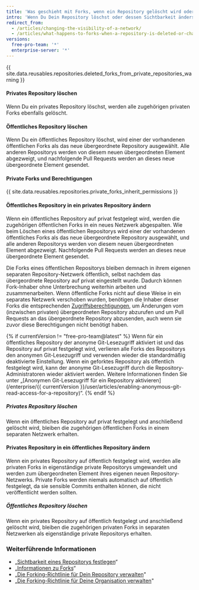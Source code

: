 ```yaml
---
title: 'Was geschieht mit Forks, wenn ein Repository gelöscht wird oder sich dessen Sichtbarkeit ändert?'
intro: 'Wenn Du Dein Repository löschst oder dessen Sichtbarkeit änderst, wirkt sich dies auf die Forks dieses Repositorys aus.'
redirect_from:
  - /articles/changing-the-visibility-of-a-network/
  - /articles/what-happens-to-forks-when-a-repository-is-deleted-or-changes-visibility
versions:
  free-pro-team: '*'
  enterprise-server: '*'
---
```


{{ site.data.reusables.repositories.deleted_forks_from_private_repositories_warning }}

#### Privates Repository löschen

Wenn Du ein privates Repository löschst, werden alle zugehörigen privaten Forks ebenfalls gelöscht.

#### Öffentliches Repository löschen

Wenn Du ein öffentliches Repository löschst, wird einer der vorhandenen öffentlichen Forks als das neue übergeordnete Repository ausgewählt. Alle anderen Repositorys werden von diesem neuen übergeordneten Element abgezweigt, und nachfolgende Pull Requests werden an dieses neue übergeordnete Element gesendet.

#### Private Forks und Berechtigungen

{{ site.data.reusables.repositories.private_forks_inherit_permissions }}

#### Öffentliches Repository in ein privates Repository ändern

Wenn ein öffentliches Repository auf privat festgelegt wird, werden die zugehörigen öffentlichen Forks in ein neues Netzwerk abgespalten. Wie beim Löschen eines öffentlichen Repositorys wird einer der vorhandenen öffentliches Forks als das neue übergeordnete Repository ausgewählt, und alle anderen Repositorys werden von diesem neuen übergeordneten Element abgezweigt. Nachfolgende Pull Requests werden an dieses neue übergeordnete Element gesendet.

Die Forks eines öffentlichen Repositorys bleiben demnach in ihrem eigenen separaten Repository-Netzwerk öffentlich, selbst nachdem das übergeordnete Repository auf privat eingestellt wurde. Dadurch können Fork-Inhaber ohne Unterbrechung weiterhin arbeiten und zusammenarbeiten. Wenn öffentliche Forks nicht auf diese Weise in ein separates Netzwerk verschoben wurden, benötigen die Inhaber dieser Forks die entsprechenden [Zugriffsberechtigungen](/articles/access-permissions-on-github), um Änderungen vom (inzwischen privaten) übergeordneten Repository abzurufen und um Pull Requests an das übergeordnete Repository abzusenden, auch wenn sie zuvor diese Berechtigungen nicht benötigt haben.

{% if currentVersion != "free-pro-team@latest" %}
Wenn für ein öffentliches Repository der anonyme Git-Lesezugriff aktiviert ist und das Repository auf privat festgelegt wird, verlieren alle Forks des Repositorys den anonymen Git-Lesezugriff und verwenden wieder die standardmäßig deaktivierte Einstellung. Wenn ein geforktes Repository als öffentlich festgelegt wird, kann der anonyme Git-Lesezugriff durch die Repository-Administratoren wieder aktiviert werden. Weitere Informationen finden Sie unter „[Anonymen Git-Lesezugriff für ein Repository aktivieren](/enterprise/{{ currentVersion }}/user/articles/enabling-anonymous-git-read-access-for-a-repository)“.
{% endif %}

##### Privates Repository löschen

Wenn ein öffentliches Repository auf privat festgelegt und anschließend gelöscht wird, bleiben die zugehörigen öffentlichen Forks in einem separaten Netzwerk erhalten.

#### Privates Repository in ein öffentliches Repository ändern

Wenn ein privates Repository auf öffentlich festgelegt wird, werden alle privaten Forks in eigenständige private Repositorys umgewandelt und werden zum übergeordneten Element ihres eigenen neuen Repository-Netzwerks. Private Forks werden niemals automatisch auf öffentlich festgelegt, da sie sensible Commits enthalten können, die nicht veröffentlicht werden sollten.

##### Öffentliches Repository löschen

Wenn ein privates Repository auf öffentlich festgelegt und anschließend gelöscht wird, bleiben die zugehörigen privaten Forks in separaten Netzwerken als eigenständige private Repositorys erhalten.

### Weiterführende Informationen

- „[Sichtbarkeit eines Repositorys festlegen](/articles/setting-repository-visibility)“
- „[Informationen zu Forks](/articles/about-forks)“
- „[Die Forking-Richtlinie für Dein Repository verwalten](/github/administering-a-repository/managing-the-forking-policy-for-your-repository)"
- „[Die Forking-Richtlinie für Deine Organisation verwalten](/github/setting-up-and-managing-organizations-and-teams/managing-the-forking-policy-for-your-organization)"
